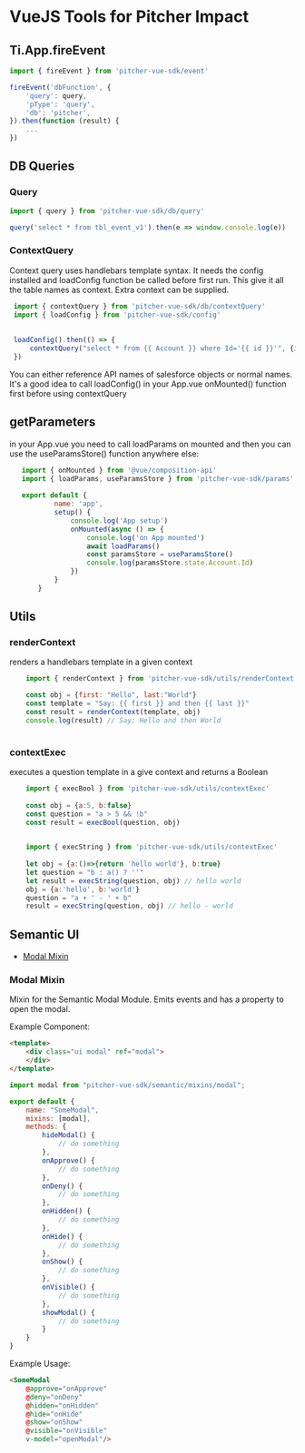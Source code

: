 # VueJS Tools for Pitcher Impact

## Ti.App.fireEvent

```javascript
import { fireEvent } from 'pitcher-vue-sdk/event'

fireEvent('dbFunction', {
    'query': query,
    'pType': 'query',
    'db': 'pitcher',
}).then(function (result) {
    ...
})
```

## DB Queries
### Query
```javascript
import { query } from 'pitcher-vue-sdk/db/query'

query('select * from tbl_event_v1').then(e => window.console.log(e))
```


### ContextQuery

Context query uses handlebars template syntax. It needs the config installed and loadConfig function be called before first run.
This give it all the table names as context. Extra context can be supplied.

```javascript
 import { contextQuery } from 'pitcher-vue-sdk/db/contextQuery'
 import { loadConfig } from 'pitcher-vue-sdk/config'
 
     
 loadConfig().then(() => {
     contextQuery("select * from {{ Account }} where Id='{{ id }}'", {id:'ABCDEF1234'})
 })

```

You can either reference API names of salesforce objects or normal names.
It's a good idea to call loadConfig() in your App.vue onMounted() function first before using contextQuery
 
## getParameters

in your App.vue you need to call loadParams on mounted and then you can use the useParamsStore() function anywhere else:
 ```javascript
    import { onMounted } from '@vue/composition-api'
    import { loadParams, useParamsStore } from 'pitcher-vue-sdk/params'
    
    export default {
            name: 'app',
            setup() {
                console.log('App setup')
                onMounted(async () => {
                    console.log('on App mounted')
                    await loadParams()
                    const paramsStore = useParamsStore()
                    console.log(paramsStore.state.Account.Id)
                })
            }
        }
```

## Utils



### renderContext

renders a handlebars template in a given context

```javascript
    import { renderContext } from 'pitcher-vue-sdk/utils/renderContext'

    const obj = {first: "Hello", last:"World"}
    const template = "Say: {{ first }} and then {{ last }}"
    const result = renderContext(template, obj)
    console.log(result) // Say: Hello and then World
    
```



### contextExec

executes a question template in a give context and returns a Boolean

```javascript
    import { execBool } from 'pitcher-vue-sdk/utils/contextExec'
    
    const obj = {a:5, b:false}
    const question = "a > 5 && !b"
    const result = execBool(question, obj)
    
``` 


```javascript
    import { execString } from 'pitcher-vue-sdk/utils/contextExec'
    
    let obj = {a:()=>{return 'hello world'}, b:true}
    let question = "b : a() ? ''"
    let result = execString(question, obj) // hello world
    obj = {a:'hello', b:'world'}
    question = "a + ' - ' + b"
    result = execString(question, obj) // hello - world
``` 




## Semantic UI
- [Modal Mixin](#modal-mixin)

### Modal Mixin
Mixin for the Semantic Modal Module. Emits events and has a property to open the modal.

Example Component:
```html
<template>
    <div class="ui modal" ref="modal">
    </div>
</template>
```

```javascript
import modal from "pitcher-vue-sdk/semantic/mixins/modal";

export default {
    name: "SomeModal",
    mixins: [modal],
    methods: {
        hideModal() {
            // do something
        },
        onApprove() {
            // do something
        },
        onDeny() {
            // do something
        },
        onHidden() {
            // do something
        },
        onHide() {
            // do something
        },
        onShow() {
            // do something
        },
        onVisible() {
            // do something
        },
        showModal() {
            // do something
        }
    }
}
```

Example Usage:
```html
<SomeModal
    @approve="onApprove"
    @deny="onDeny"
    @hidden="onHidden"
    @hide="onHide"
    @show="onShow"
    @visible="onVisible"
    v-model="openModal"/>
```
